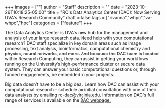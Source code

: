 +++
images = [""]
author = "Staff"
description = ""
date = "2023-10-26T10:18:25-05:00"
title = "RC's Data Analytics Center (DAC): Now Serving UVA's Research Community"
draft = false
tags = ["rivanna","whpc","va-whpc","hpc"]
categories = ["feature"]
+++

The Data Analytics Center is UVA's new hub for the management and analysis of your large research data. Need help with your computational research? DAC staff specialize in key domain areas such as image processing, text analysis, bioinformatics, computational chemistry and physics, neural networks, and more. And because the DAC team is located within Research Computing, they can assist in getting your workflows running on the University’s high-performance cluster or secure data system. They can answer your basic computational questions or, through funded engagements, be embedded in your projects.

Big data doesn’t have to be a big deal. Learn how DAC can assist with your computational research – schedule an initial consultation with one of their data analysts by emailing rc-dac@virginia.edu. Information on DAC's full range of services is available on the [DAC webpage.](https://www.rc.virginia.edu/service/dac/)







    
     



